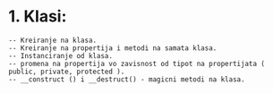 # 1. Klasi:
    -- Kreiranje na klasa.
    -- Kreiranje na propertija i metodi na samata klasa.
    -- Instanciranje od klasa.
    -- promena na propertija vo zavisnost od tipot na propertijata ( public, private, protected ).
    -- __construct () i __destruct() - magicni metodi na klasa.